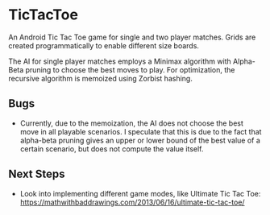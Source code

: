 # TicTacToe
An Android Tic Tac Toe game for single and two player matches. Grids are created programmatically to enable different size boards.

The AI for single player matches employs a Minimax algorithm with Alpha-Beta pruning to choose the best moves to play. For optimization, the recursive algorithm is memoized using Zorbist hashing.

## Bugs

- Currently, due to the memoization, the AI does not choose the best move in all playable scenarios. I speculate that this is due to the fact that alpha-beta pruning gives an upper or lower bound of the best value of a certain scenario, but does not compute the value itself.

## Next Steps

- Look into implementing different game modes, like Ultimate Tic Tac Toe: https://mathwithbaddrawings.com/2013/06/16/ultimate-tic-tac-toe/
